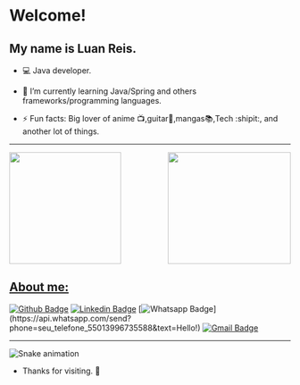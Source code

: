 # Welcome!              
## My name is Luan Reis.
- :computer: Java developer.

- 🌱 I’m currently learning Java/Spring and others frameworks/programming languages.
- ⚡ Fun facts: Big lover of anime :tv:,guitar:guitar:,mangas:books:,Tech :shipit:, and another lot of things.

---------------------------------

<div>
<a href="https://github.com/luanreis164">
<img height="200em" src="https://github-readme-stats.vercel.app/api/top-langs/?username=luanreis164&layout=compact&langs_count=7&theme=dracula"/>
 <img align="right" width="220" height="200" src="https://media4.giphy.com/media/LmNwrBhejkK9EFP504/giphy.gif?cid=ecf05e47wr0q4gaavq6rh7itier727hmwrel7d40u1ytrske&rid=giphy.gif">
</div>


 
## About me:
[![Github Badge](https://img.shields.io/badge/-Github-000?style=flat-square&logo=Github&logoColor=white&link=https://github.com/luanreis164)](https://github.com/luanreis164)
[![Linkedin Badge](https://img.shields.io/badge/-LinkedIn-blue?style=flat-square&logo=Linkedin&logoColor=white&link=https://https://www.linkedin.com/in/luan-reis164/)](https://www.linkedin.com/in/luan-reis164/)
[![Whatsapp Badge](https://img.shields.io/badge/-Whatsapp-4CA143?style=flat-square&labelColor=4CA143&logo=whatsapp&logoColor=white&link=https://api.whatsapp.com/send?phone=seu_telefone_55013996735588&text=Hello!)](https://api.whatsapp.com/send?phone=seu_telefone_55013996735588&text=Hello!)
[![Gmail Badge](https://img.shields.io/badge/-Gmail-c14438?style=flat-square&logo=Gmail&logoColor=white&link=mailto:luanreis2202@gmail.com)](mailto:luanreis2202@gmail.com)
 
 ------------------------
 
![Snake animation](https://github.com/luanreis164/luanreis164/blob/output/github-contribution-grid-snake.svg)

- Thanks for visiting. :pushpin:

<!--
**luanreis164/luanreis164** is a ✨ _special_ ✨ repository because its `README.md` (this file) appears on your GitHub profile.

Here are some ideas to get you started:

- 🔭 I’m currently working on ...
- 🌱 I’m currently learning ...
- 👯 I’m looking to collaborate on ...
- 🤔 I’m looking for help with ...
- 💬 Ask me about ...
- 📫 How to reach me: ...
- 😄 Pronouns: ...
- ⚡ Fun fact: ...
-->
